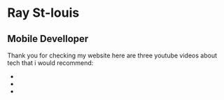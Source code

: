 # Ray St-louis
## Mobile Develloper
Thank you for checking my website
here are three youtube videos about tech that i would recommend:

*
*
*
